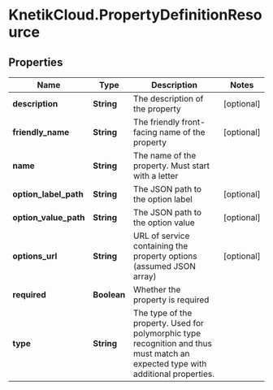 # KnetikCloud.PropertyDefinitionResource

## Properties
Name | Type | Description | Notes
------------ | ------------- | ------------- | -------------
**description** | **String** | The description of the property | [optional] 
**friendly_name** | **String** | The friendly front-facing name of the property | [optional] 
**name** | **String** | The name of the property. Must start with a letter | 
**option_label_path** | **String** | The JSON path to the option label | [optional] 
**option_value_path** | **String** | The JSON path to the option value | [optional] 
**options_url** | **String** | URL of service containing the property options (assumed JSON array) | [optional] 
**required** | **Boolean** | Whether the property is required | 
**type** | **String** | The type of the property. Used for polymorphic type recognition and thus must match an expected type with additional properties. | 


